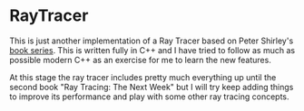 # RayTracer

This is just another implementation of a Ray Tracer based on Peter Shirley's [book series](http://in1weekend.blogspot.com/). This is written fully in C++ and I have tried to follow as much as possible modern C++ as an exercise for me to learn the new features.

At this stage the ray tracer includes pretty much everything up until the second book "Ray Tracing: The Next Week" but I will try keep adding things to improve its performance and play with some other ray tracing concepts.
